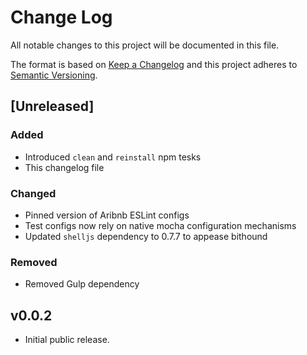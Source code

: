 # Change Log
All notable changes to this project will be documented in this file.

The format is based on [Keep a Changelog](http://keepachangelog.com/)
and this project adheres to [Semantic Versioning](http://semver.org/).


## [Unreleased]

### Added

- Introduced `clean` and `reinstall` npm tesks
- This changelog file

### Changed

- Pinned version of Aribnb ESLint configs
- Test configs now rely on native mocha configuration mechanisms
- Updated `shelljs` dependency to 0.7.7 to appease bithound

### Removed

- Removed Gulp dependency

## v0.0.2

- Initial public release.
